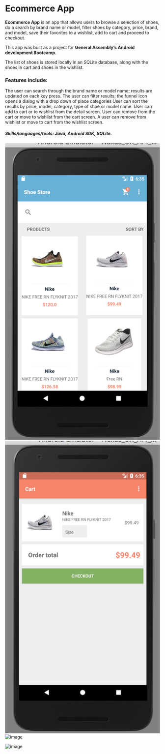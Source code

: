 # Ecommerce App

**Ecommerce App** is an app that allows users to browse a selection of shoes, do a search by brand name or model, filter shoes by category, price, brand, and model, save their favorites to a wishlist, add to cart and proceed to checkout.

This app was built as a project for **General Assembly’s Android development Bootcamp**.

The list of shoes is stored locally in an SQLite database, along with the shoes in cart and shoes in the wishlist.

### Features include:

The user can search through the brand name or model name; results are updated on each key press.
The user can filter results; the funnel icon opens a dialog with a drop down of place categories User can sort the results by price, model, category, type of shoe or model name.
User can add to cart or to wishlist from the detail screen.
User can remove from the cart or move to wishlist from the cart screen. A user can remove from wishlist or move to cart from the wishlist screen.

##### Skills/languages/tools: Java, Android SDK, SQLite.

![image](/screenshots/ecommerceApp-1.png)
![image](/screenshots/ecommerceApp-2.png)
![image](/screenshots/ecommerceApp-3.png)

![image](/screenshots/ecommerceApp_Video.gif)


